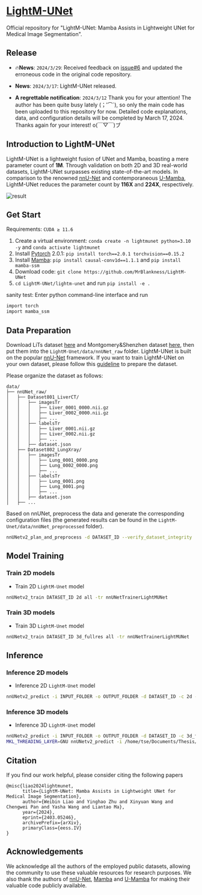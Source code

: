 # [LightM-UNet](https://arxiv.org/html/2403.05246v1)

Official repository for "LightM-UNet: Mamba Assists in Lightweight UNet for Medical Image Segmentation".

## Release

-  🔥**News**: ```2024/3/29```: Received feedback on [issue#6](https://github.com/MrBlankness/LightM-UNet/issues/6) and updated the erroneous code in the original code repository.

-  **News**: ```2024/3/17```: LightM-UNet released.

- **A regrettable notification**: ```2024/3/12``` Thank you for your attention! The author has been quite busy lately (；′⌒`), so only the main code has been uploaded to this repository for now. Detailed code explanations, data, and configuration details will be completed by March 17, 2024.
Thanks again for your interest! o(￣▽￣)ブ

## Introduction to LightM-UNet

LightM-UNet is a lightweight fusion of UNet and Mamba, boasting a mere parameter count of **1M**. Through validation on both 2D and 3D real-world datasets, LightM-UNet surpasses existing state-of-the-art models. In comparison to the renowned [nnU-Net](https://github.com/MIC-DKFZ/nnUNet) and contemporaneous [U-Mamba](https://github.com/bowang-lab/U-Mamba), LightM-UNet reduces the parameter count by **116X** and **224X**, respectively.

![result](https://github.com/MrBlankness/LightM-UNet/blob/master/assets/main_result.png)

## Get Start 

Requirements: `CUDA ≥ 11.6`

1. Create a virtual environment: `conda create -n lightmunet python=3.10 -y` and `conda activate lightmunet `
2. Install [Pytorch](https://pytorch.org/get-started/previous-versions/#linux-and-windows-4) 2.0.1: `pip install torch==2.0.1 torchvision==0.15.2`
3. Install [Mamba](https://github.com/state-spaces/mamba): `pip install causal-conv1d==1.1.1` and `pip install mamba-ssm`
4. Download code: `git clone https://github.com/MrBlankness/LightM-UNet`
5. `cd LightM-UNet/lightm-unet` and run `pip install -e .`


sanity test: Enter python command-line interface and run

```bash
import torch
import mamba_ssm
```

## Data Preparation

Download LiTs dataset [here](https://www.kaggle.com/datasets/gauravduttakiit/3d-liver-and-liver-tumor-segmentation) and Montgomery&Shenzhen dataset [here](https://www.kaggle.com/datasets/nikhilpandey360/chest-xray-masks-and-labels), then put them into the `LightM-Unet/data/nnUNet_raw` folder. 
LightM-UNet is built on the popular [nnU-Net](https://github.com/MIC-DKFZ/nnUNet) framework. If you want to train LightM-UNet on your own dataset, please follow this [guideline](https://github.com/MIC-DKFZ/nnUNet/blob/master/documentation/dataset_format.md) to prepare the dataset. 

Please organize the dataset as follows:

```
data/
├── nnUNet_raw/
│   ├── Dataset801_LiverCT/
│   │   ├── imagesTr
│   │   │   ├── Liver_0001_0000.nii.gz
│   │   │   ├── Liver_0002_0000.nii.gz
│   │   │   ├── ...
│   │   ├── labelsTr
│   │   │   ├── Liver_0001.nii.gz
│   │   │   ├── Liver_0002.nii.gz
│   │   │   ├── ...
│   │   ├── dataset.json
│   ├── Dataset802_LungXray/
│   │   ├── imagesTr
│   │   │   ├── Lung_0001_0000.png
│   │   │   ├── Lung_0002_0000.png
│   │   │   ├── ...
│   │   ├── labelsTr
│   │   │   ├── Lung_0001.png
│   │   │   ├── Lung_0001.png
│   │   │   ├── ...
│   │   ├── dataset.json
│   ├── ...
```

Based on nnUNet, preprocess the data and generate the corresponding configuration files (the generated results can be found in the `LightM-Unet/data/nnUNet_preprocessed` folder).

```bash
nnUNetv2_plan_and_preprocess -d DATASET_ID --verify_dataset_integrity
```

## Model Training


### Train 2D models

- Train 2D `LightM-Unet` model

```bash
nnUNetv2_train DATASET_ID 2d all -tr nnUNetTrainerLightMUNet
```

### Train 3D models

- Train 3D `LightM-Unet` model

```bash
nnUNetv2_train DATASET_ID 3d_fullres all -tr nnUNetTrainerLightMUNet

```


## Inference

### Inference 2D models

- Inference 2D `LightM-Unet` model

```bash
nnUNetv2_predict -i INPUT_FOLDER -o OUTPUT_FOLDER -d DATASET_ID -c 2d -tr nnUNetTrainerLightMUNet --disable_tta
```

### Inference 3D models

- Inference 3D `LightM-Unet` model

```bash
nnUNetv2_predict -i INPUT_FOLDER -o OUTPUT_FOLDER -d DATASET_ID -c 3d_fullres -tr nnUNetTrainerLightMUNet --disable_tta
MKL_THREADING_LAYER=GNU nnUNetv2_predict -i /home/tse/Documents/Thesis/LightM-UNet-master/data/input_folder -o /home/tse/Documents/Thesis/LightM-UNet-master/data/output_folder -d 801 -c 3d_fullres -tr nnUNetTrainerLightMUNet --disable_tta
```


## Citation
If you find our work helpful, please consider citing the following papers
```
@misc{liao2024lightmunet,
      title={LightM-UNet: Mamba Assists in Lightweight UNet for Medical Image Segmentation}, 
      author={Weibin Liao and Yinghao Zhu and Xinyuan Wang and Chengwei Pan and Yasha Wang and Liantao Ma},
      year={2024},
      eprint={2403.05246},
      archivePrefix={arXiv},
      primaryClass={eess.IV}
}
```


## Acknowledgements

We acknowledge all the authors of the employed public datasets, allowing the community to use these valuable resources for research purposes. 
We also thank the authors of [nnU-Net](https://github.com/MIC-DKFZ/nnUNet), [Mamba](https://github.com/state-spaces/mamba) and [U-Mamba](https://github.com/bowang-lab/U-Mamba) for making their valuable code publicly available.


